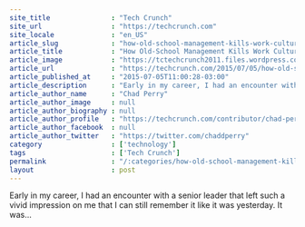 ```yaml
---
site_title               : "Tech Crunch"
site_url                 : "https://techcrunch.com"
site_locale              : "en_US"
article_slug             : "how-old-school-management-kills-work-culture"
article_title            : "How Old-School Management Kills Work Culture"
article_image            : "https://tctechcrunch2011.files.wordpress.com/2015/07/oldboss.jpg?w=764&h=400&crop=1"
article_url              : "https://techcrunch.com/2015/07/05/how-old-school-management-kills-work-culture/"
article_published_at     : "2015-07-05T11:00:28-03:00"
article_description      : "Early in my career, I had an encounter with a senior leader that left such a vivid impression on me that I can still remember it like it was yesterday. It was..."
article_author_name      : "Chad Perry"
article_author_image     : null
article_author_biography : null
article_author_profile   : "https://techcrunch.com/contributor/chad-perry/"
article_author_facebook  : null
article_author_twitter   : "https://twitter.com/chaddperry"
category                 : ['technology']
tags                     : ['Tech Crunch']
permalink                : "/:categories/how-old-school-management-kills-work-culture/"
layout                   : post
---
```


Early in my career, I had an encounter with a senior leader that left such a vivid impression on me that I can still remember it like it was yesterday. It was...
